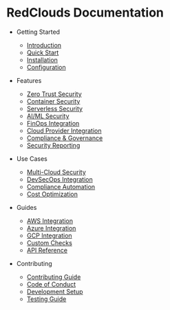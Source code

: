 # RedClouds Documentation

- Getting Started
  - [Introduction](/)
  - [Quick Start](guides/quick-start.md)
  - [Installation](guides/installation.md)
  - [Configuration](guides/configuration.md)

- Features
  - [Zero Trust Security](features/zero-trust.md)
  - [Container Security](features/container-security.md)
  - [Serverless Security](features/serverless-security.md)
  - [AI/ML Security](features/ai-ml-security.md)
  - [FinOps Integration](features/finops.md)
  - [Cloud Provider Integration](features/cloud-providers.md)
  - [Compliance & Governance](features/compliance.md)
  - [Security Reporting](features/reporting.md)

- Use Cases
  - [Multi-Cloud Security](use-cases/multi-cloud.md)
  - [DevSecOps Integration](use-cases/devsecops.md)
  - [Compliance Automation](use-cases/compliance-automation.md)
  - [Cost Optimization](use-cases/cost-optimization.md)

- Guides
  - [AWS Integration](guides/aws-integration.md)
  - [Azure Integration](guides/azure-integration.md)
  - [GCP Integration](guides/gcp-integration.md)
  - [Custom Checks](guides/custom-checks.md)
  - [API Reference](guides/api-reference.md)

- Contributing
  - [Contributing Guide](CONTRIBUTING.md)
  - [Code of Conduct](CODE_OF_CONDUCT.md)
  - [Development Setup](guides/development.md)
  - [Testing Guide](guides/testing.md) 